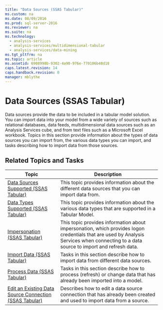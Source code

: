 ```yaml
---
title: "Data Sources (SSAS Tabular)"
ms.custom: na
ms.date: 08/09/2016
ms.prod: sql-server-2016
ms.reviewer: na
ms.suite: na
ms.technology: 
  - analysis-services
  - analysis-services/multidimensional-tabular
  - analysis-services/data-mining
ms.tgt_pltfrm: na
ms.topic: article
ms.assetid: 6908998b-9302-4a90-976e-770106b48d18
caps.latest.revision: 14
caps.handback.revision: 0
manager: mblythe
---
```

# Data Sources (SSAS Tabular)
Data sources provide the data to be included in a tabular model solution. You can import data into your model from a wide variety of sources such as relational databases, data feeds, multidimensional data sources such as an Analysis Services cube, and from text files such as a Microsoft Excel workbook. Topics in this section provide information about the types of data sources you can import from, the various data types you can import, and tasks describing how to import data from those sources.  
  
## Related Topics and Tasks  
  
|Topic|Description|  
|-----------|-----------------|  
|[Data Sources Supported (SSAS Tabular)](../../Topics/TopicNameNotContainA/Data-Sources-Supported--SSAS-Tabular-.md)|This topic provides information about the different data sources that you can import data from.|  
|[Data Types Supported (SSAS Tabular)](../../Topics/TopicNameNotContainA/Data-Types-Supported--SSAS-Tabular-.md)|This topic provides information about the various data types that are supported in a Tabular Model.|  
|[Impersonation (SSAS Tabular)](../../Topics/TopicNameNotContainA/Impersonation--SSAS-Tabular-.md)|This topic provides information about impersonation, which provides logon credentials that are used by Analysis Services when connecting to a data source to import and refresh data.|  
|[Import Data (SSAS Tabular)](../../Topics/TopicNameNotContainA/Import-Data--SSAS-Tabular-.md)|Tasks in this section describe how to import data from different data sources.|  
|[Process Data (SSAS Tabular)](../../Topics/TopicNameNotContainA/Process-Data--SSAS-Tabular-.md)|Tasks in this section describe how to process (refresh) or change data that has already been imported into a model.|  
|[Edit an Existing Data Source Connection (SSAS Tabular)](../../Topics/TopicNameNotContainA/Edit-an-Existing-Data-Source-Connection--SSAS-Tabular-.md)|Describes how to edit a data source connection that has already been created and used to import data from a source.|